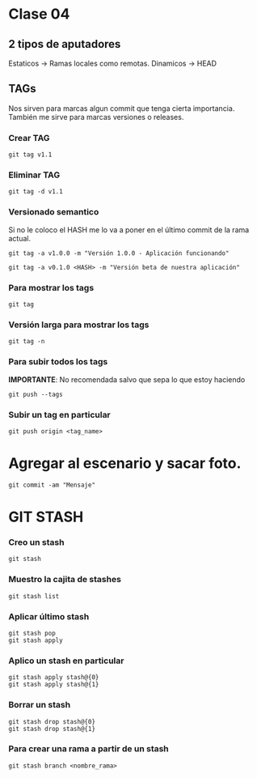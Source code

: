 # Clase 04

## 2 tipos de aputadores

Estaticos -> Ramas locales como remotas.
Dinamicos -> HEAD

## TAGs
Nos sirven para marcas algun commit que tenga cierta importancia. 
También me sirve para marcas versiones o releases.

### Crear TAG

    git tag v1.1

### Eliminar TAG

    git tag -d v1.1

### Versionado semantico
Si no le coloco el HASH me lo va a poner en el último commit de la rama actual.

    git tag -a v1.0.0 -m "Versión 1.0.0 - Aplicación funcionando"

    git tag -a v0.1.0 <HASH> -m "Versión beta de nuestra aplicación"

### Para mostrar los tags

    git tag

### Versión larga para mostrar los tags

    git tag -n

### Para subir todos los tags 
**IMPORTANTE**: No recomendada salvo que sepa lo que estoy haciendo

    git push --tags

### Subir un tag en particular

    git push origin <tag_name>

# Agregar al escenario y sacar foto.

    git commit -am "Mensaje"

# GIT STASH

### Creo un stash

    git stash

### Muestro la cajita de stashes 

    git stash list

### Aplicar último stash

    git stash pop
    git stash apply

### Aplico un stash en particular

    git stash apply stash@{0}
    git stash apply stash@{1}

### Borrar un stash

    git stash drop stash@{0}
    git stash drop stash@{1}

### Para crear una rama a partir de un stash

    git stash branch <nombre_rama>